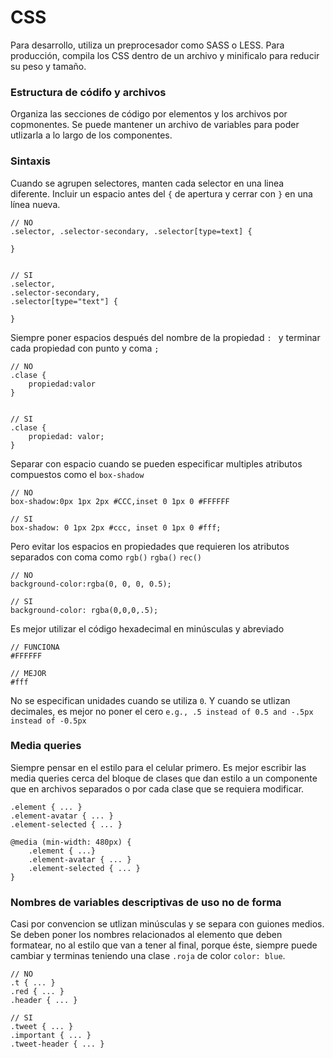 # CSS
Para desarrollo, utiliza un preprocesador como SASS o LESS. 
Para producción, compila los CSS dentro de un archivo y minificalo para reducir su peso y tamaño.

### Estructura de códifo y archivos 
Organiza las secciones de código por elementos y los archivos por copmonentes.
Se puede mantener un archivo de variables para poder utlizarla a lo largo de los componentes.


### Sintaxis
Cuando se agrupen selectores, manten cada selector en una linea diferente.
Incluir un espacio antes del `{` de apertura y cerrar con `}` en una línea nueva.
```
// NO
.selector, .selector-secondary, .selector[type=text] {

}


// SI
.selector,
.selector-secondary,
.selector[type="text"] {

}
```

Siempre poner espacios después del nombre de la propiedad `: ` y terminar cada propiedad con punto y coma `;`
```
// NO
.clase {
    propiedad:valor
}


// SI
.clase {
    propiedad: valor;
}
```

Separar con espacio cuando se pueden especificar multiples atributos compuestos como el `box-shadow`
```
// NO
box-shadow:0px 1px 2px #CCC,inset 0 1px 0 #FFFFFF

// SI
box-shadow: 0 1px 2px #ccc, inset 0 1px 0 #fff;
```
Pero evitar los espacios en propiedades que requieren los atributos separados con coma como `rgb()` `rgba()` `rec()`
```
// NO
background-color:rgba(0, 0, 0, 0.5);

// SI
background-color: rgba(0,0,0,.5);
```

Es mejor utilizar el código hexadecimal en minúsculas y abreviado
```
// FUNCIONA
#FFFFFF

// MEJOR
#fff
```

No se especifican unidades cuando se utiliza `0`. Y cuando se utlizan decimales, es mejor no poner el cero
`e.g., .5 instead of 0.5 and -.5px instead of -0.5px`


### Media queries
Siempre pensar en el estilo para el celular primero.
Es mejor escribir las media queries cerca del bloque de clases que dan estilo a un componente que en archivos separados o por cada clase que se requiera modificar.
```
.element { ... }
.element-avatar { ... }
.element-selected { ... }

@media (min-width: 480px) {
    .element { ...}
    .element-avatar { ... }
    .element-selected { ... }
}
```

### Nombres de variables descriptivas de uso no de forma
Casi por convencion se utlizan minúsculas y se separa con guiones medios. Se deben poner los nombres relacionados al elemento que deben formatear, no al estilo que van a tener al final, porque éste, siempre puede cambiar y terminas teniendo una clase `.roja` de color `color: blue`.

```
// NO
.t { ... }
.red { ... }
.header { ... }

// SI
.tweet { ... }
.important { ... }
.tweet-header { ... }
```